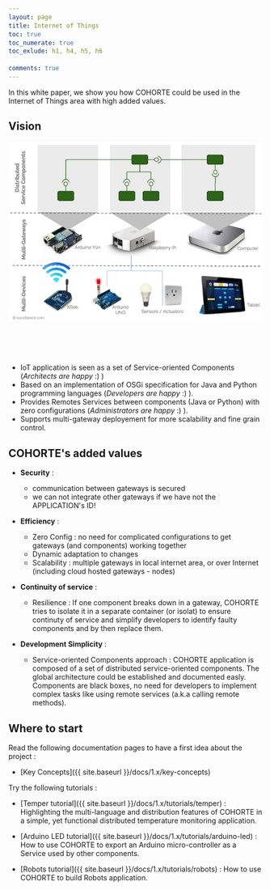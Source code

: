 ```yaml
---
layout: page
title: Internet of Things
toc: true
toc_numerate: true
toc_exlude: h1, h4, h5, h6

comments: true
---
```


In this white paper, we show you how COHORTE could be used in the Internet of Things area with high added values.

## Vision

![Visiion](iot-cohorte-vision.png)


<br/>
<br/>
<br/>


 * IoT application is seen as a set of Service-oriented Components (*Architects are happy* :) )
 * Based on an implementation of OSGi specification for Java and Python programming languages (*Developers are happy* :) ).
 * Provides Remotes Services between components (Java or Python) with zero configurations (*Administrators are happy* :) ).
 * Supports multi-gateway deployement for more scalability and fine grain control.

## COHORTE's added values

 * **Security** : 
   * communication between gateways is secured
   * we can not integrate other gateways if we have not the APPLICATION's ID! 

 * **Efficiency** :
   * Zero Config : no need for complicated configurations to get gateways (and components) working together
   * Dynamic adaptation to changes 
   * Scalability : multiple gateways in local internet area, or over Internet (including cloud hosted gateways - nodes)

 * **Continuity of service** : 
   * Resilience : If one component breaks down in a gateway, COHORTE tries to isolate it in a separate container (or isolat) to ensure continuty of service and simplify developers to identify faulty components and by then replace them.

 * **Development Simplicity** :
   * Service-oriented Components approach : COHORTE application is composed of a set of distributed service-oriented components. The global architecture could be established and documented easly. Components are black boxes, no need for developers to implement complex tasks like using remote services (a.k.a calling remote methods).

## Where to start

Read the following documentation pages to have a first idea about the project :

 * [Key Concepts]({{ site.baseurl }}/docs/1.x/key-concepts) 


Try the following tutorials :

 * [Temper tutorial]({{ site.baseurl }}/docs/1.x/tutorials/temper) : Highlighting the multi-language and distribution features of COHORTE in a simple, yet functional distributed temperature monitoring application.

 * [Arduino LED tutorial]({{ site.baseurl }}/docs/1.x/tutorials/arduino-led) : How to use COHORTE to export an Arduino micro-controller as a Service used by other components.

 * [Robots tutorial]({{ site.baseurl }}/docs/1.x/tutorials/robots) : How to use COHORTE to build Robots application.
